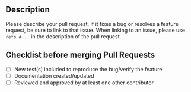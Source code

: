 ## Description

Please describe your pull request. If it fixes a bug or resolves a feature request, be sure to link to that issue. When linking to an issue, please use `refs #...` in the description of the pull request.

## Checklist before merging Pull Requests
- [ ] New test(s) included to reproduce the bug/verify the feature
- [ ] Documentation created/updated
- [ ] Reviewed and approved by at least one other contributor.

